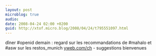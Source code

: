 ```yaml
---
layout: post
microblog: true
audio: 
date: 2008-04-24 02:00 +0200
guid: http://xtof.micro.blog/2008/04/24/t795551097.html
---
```

dîner #openid demain : regard sur les recommandations de #mahalo et #asw sur les restos_munich  [yweb.com/ch](http://yweb.com/ch) - suggestions bienvenues
